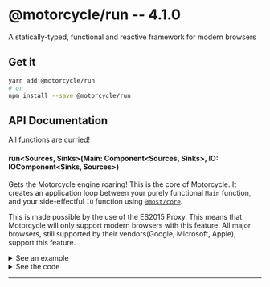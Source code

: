 # @motorcycle/run -- 4.1.0

A statically-typed, functional and reactive framework for modern browsers

## Get it
```sh
yarn add @motorcycle/run
# or
npm install --save @motorcycle/run
```

## API Documentation

All functions are curried!

#### run\<Sources, Sinks\>(Main: Component\<Sources, Sinks\>, IO: IOComponent\<Sinks, Sources\>)

<p>

Gets the Motorcycle engine roaring! This is the core of Motorcycle. It
creates an application loop between your purely functional `Main` function, and your
side-effectful `IO` function using [`@most/core`](https://github.com/mostjs/core).

This is made possible by the use of the ES2015 Proxy. This means that Motorcycle
will only support modern browsers with this feature. All major browsers, still
supported by their vendors(Google, Microsoft, Apple), support this feature.

</p>


<details>
  <summary>See an example</summary>
  
```typescript
import { run } from '@motorcycle/run'
import { makeDomComponent, div, button, h2, query, clickEvent } from '@motorcycle/dom'

function Main(sources) {
  const { dom } = sources

  const click$ = clickEvent(query('button', dom))

  const count$ = scan(x => x + 1, click$)

  const view$ = map(view, count$)

  return { view$ }
}

function view(count: number) {
  return div([
    h2(`Clicked ${count} times`),
    button('Click Me'),
  ])
}

run(Main, makeDomComponent(document.querySelector('#app')))
```

</details>

<details>
  <summary>See the code</summary>

```typescript

export function run<
  Sources extends Readonly<Record<string, any>>,
  Sinks extends Readonly<Record<string, Stream<any>>>
>(Main: Component<Sources, Sinks>, IO: IOComponent<Sinks, Sources>) {
  const { stream: endSignal } = createProxy<void>()

  const sinkProxies = {} as Record<keyof Sinks, ProxyStream<any>>
  const proxySinks: Sinks = createProxySinks(sinkProxies, endSignal)
  const sources: Sources = IO(proxySinks)
  const sinks: Sinks = createDisposableSinks(Main(sources), endSignal)

  const disposable = replicateSinks(sinks, sinkProxies)

  function dispose() {
    endSignal.event(scheduler.currentTime(), void 0)
    disposable.dispose()
    disposeSources(sources)
  }

  return { sinks, sources, dispose }
}

```

</details>

<hr />
